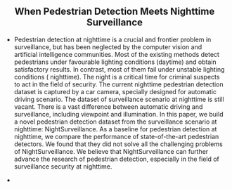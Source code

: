 ## <center>When Pedestrian Detection Meets Nighttime Surveillance</center>

- Pedestrian detection at nighttime is a crucial and frontier problem in surveillance, but has been neglected by the computer vision and artificial intelligence communities. Most of the existing methods detect pedestrians under favourable lighting conditions (daytime) and obtain satisfactory results. In contrast, most of them fail under unstable lighting conditions ( nighttime). The night is a critical time for criminal suspects to act in the field of security. The current nighttime pedestrian detection dataset is captured by a car camera, specially designed for automatic driving scenario. The dataset of surveillance scenario at nighttime is still vacant. There is a vast difference between automatic driving and surveillance, including viewpoint and illumination. In this paper, we build a novel pedestrian detection dataset from the surveillance scenario at nighttime: NightSurveillance. As a baseline for pedestrian detection at nighttime, we compare the performance of state-of-the-art pedestrian detectors. We found that they did not solve all the challenging problems of NightSurveillance. We believe that NightSurveillance can further advance the research of pedestrian detection, especially in the field of surveillance security at nighttime.

- 
